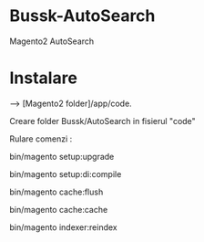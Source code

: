 # Bussk-AutoSearch
Magento2 AutoSearch

<h1>Instalare</h1>

--> [Magento2 folder]/app/code.

Creare folder Bussk/AutoSearch in fisierul "code"

Rulare comenzi :

bin/magento setup:upgrade

bin/magento setup:di:compile

bin/magento cache:flush

bin/magento cache:cache

bin/magento indexer:reindex
